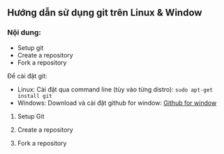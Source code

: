 ## Hướng dẫn sử dụng git trên Linux & Window ##

### Nội dung: ###

* Setup git
* Create a repository
* Fork a repository

Để cài đặt git:
  * Linux: Cài đặt qua command line (tùy vào từng distro): `sudo apt-get install git`
  * Windows: Download và cài đặt github for window: [Github for window](https://github-windows.s3.amazonaws.com/GitHubSetup.exe "Github for Window")

1. Setup Git







2. Create a repository










3. Fork a repository
